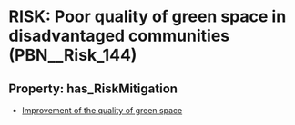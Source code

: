 # RISK: __Poor quality of green space in disadvantaged communities__ (PBN__Risk_144)

## Property: has_RiskMitigation

* [Improvement of the quality of green space](PBN__RiskMitigation_170)

